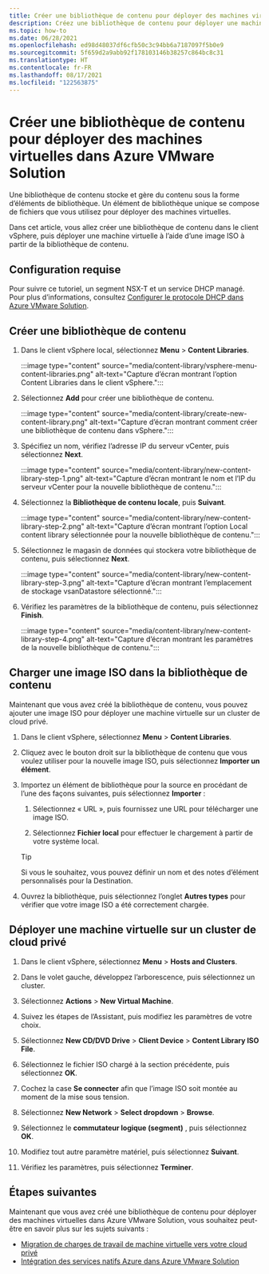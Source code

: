 ```yaml
---
title: Créer une bibliothèque de contenu pour déployer des machines virtuelles dans Azure VMware Solution
description: Créez une bibliothèque de contenu pour déployer une machine virtuelle dans un cloud privé Azure VMware Solution.
ms.topic: how-to
ms.date: 06/28/2021
ms.openlocfilehash: ed98d48037df6cfb50c3c94bb6a7187097f5b0e9
ms.sourcegitcommit: 5f659d2a9abb92f178103146b38257c864bc8c31
ms.translationtype: HT
ms.contentlocale: fr-FR
ms.lasthandoff: 08/17/2021
ms.locfileid: "122563875"
---
```

# <a name="create-a-content-library-to-deploy-vms-in-azure-vmware-solution"></a>Créer une bibliothèque de contenu pour déployer des machines virtuelles dans Azure VMware Solution

Une bibliothèque de contenu stocke et gère du contenu sous la forme d’éléments de bibliothèque. Un élément de bibliothèque unique se compose de fichiers que vous utilisez pour déployer des machines virtuelles.

Dans cet article, vous allez créer une bibliothèque de contenu dans le client vSphere, puis déployer une machine virtuelle à l’aide d’une image ISO à partir de la bibliothèque de contenu.

## <a name="prerequisites"></a>Configuration requise

Pour suivre ce tutoriel, un segment NSX-T et un service DHCP managé.  Pour plus d’informations, consultez [Configurer le protocole DHCP dans Azure VMware Solution](configure-dhcp-azure-vmware-solution.md).  

## <a name="create-a-content-library"></a>Créer une bibliothèque de contenu

1. Dans le client vSphere local, sélectionnez **Menu** > **Content Libraries**.

   :::image type="content" source="media/content-library/vsphere-menu-content-libraries.png" alt-text="Capture d’écran montrant l’option Content Libraries dans le client vSphere.":::

1. Sélectionnez **Add** pour créer une bibliothèque de contenu.

   :::image type="content" source="media/content-library/create-new-content-library.png" alt-text="Capture d’écran montrant comment créer une bibliothèque de contenu dans vSphere.":::

1. Spécifiez un nom, vérifiez l’adresse IP du serveur vCenter, puis sélectionnez **Next**.

   :::image type="content" source="media/content-library/new-content-library-step-1.png" alt-text="Capture d’écran montrant le nom et l’IP du serveur vCenter pour la nouvelle bibliothèque de contenu.":::

1. Sélectionnez la **Bibliothèque de contenu locale**, puis **Suivant**.

   :::image type="content" source="media/content-library/new-content-library-step-2.png" alt-text="Capture d’écran montrant l’option Local content library sélectionnée pour la nouvelle bibliothèque de contenu.":::

1. Sélectionnez le magasin de données qui stockera votre bibliothèque de contenu, puis sélectionnez **Next**.

   :::image type="content" source="media/content-library/new-content-library-step-3.png" alt-text="Capture d’écran montrant l’emplacement de stockage vsanDatastore sélectionné.":::

1. Vérifiez les paramètres de la bibliothèque de contenu, puis sélectionnez **Finish**.

   :::image type="content" source="media/content-library/new-content-library-step-4.png" alt-text="Capture d’écran montrant les paramètres de la nouvelle bibliothèque de contenu.":::

## <a name="upload-an-iso-image-to-the-content-library"></a>Charger une image ISO dans la bibliothèque de contenu

Maintenant que vous avez créé la bibliothèque de contenu, vous pouvez ajouter une image ISO pour déployer une machine virtuelle sur un cluster de cloud privé. 

1. Dans le client vSphere, sélectionnez **Menu** > **Content Libraries**.

1. Cliquez avec le bouton droit sur la bibliothèque de contenu que vous voulez utiliser pour la nouvelle image ISO, puis sélectionnez **Importer un élément**.

1. Importez un élément de bibliothèque pour la source en procédant de l’une des façons suivantes, puis sélectionnez **Importer** :
   1. Sélectionnez « URL », puis fournissez une URL pour télécharger une image ISO.

   1. Sélectionnez **Fichier local** pour effectuer le chargement à partir de votre système local.

   > [!TIP]
   > Si vous le souhaitez, vous pouvez définir un nom et des notes d’élément personnalisés pour la Destination.

1. Ouvrez la bibliothèque, puis sélectionnez l’onglet **Autres types** pour vérifier que votre image ISO a été correctement chargée.


## <a name="deploy-a-vm-to-a-private-cloud-cluster"></a>Déployer une machine virtuelle sur un cluster de cloud privé

1. Dans le client vSphere, sélectionnez **Menu** > **Hosts and Clusters**.

1. Dans le volet gauche, développez l’arborescence, puis sélectionnez un cluster.

1. Sélectionnez **Actions** > **New Virtual Machine**.

1. Suivez les étapes de l’Assistant, puis modifiez les paramètres de votre choix.

1. Sélectionnez **New CD/DVD Drive** > **Client Device** > **Content Library ISO File**.

1. Sélectionnez le fichier ISO chargé à la section précédente, puis sélectionnez **OK**.

1. Cochez la case **Se connecter** afin que l’image ISO soit montée au moment de la mise sous tension.

1. Sélectionnez **New Network** > **Select dropdown** > **Browse**.

1. Sélectionnez le **commutateur logique (segment)** , puis sélectionnez **OK**.

1. Modifiez tout autre paramètre matériel, puis sélectionnez **Suivant**.

1. Vérifiez les paramètres, puis sélectionnez **Terminer**.


## <a name="next-steps"></a>Étapes suivantes

Maintenant que vous avez créé une bibliothèque de contenu pour déployer des machines virtuelles dans Azure VMware Solution, vous souhaitez peut-être en savoir plus sur les sujets suivants :

- [Migration de charges de travail de machine virtuelle vers votre cloud privé](configure-vmware-hcx.md)
- [Intégration des services natifs Azure dans Azure VMware Solution](integrate-azure-native-services.md)

<!-- LINKS - external-->

<!-- LINKS - internal -->
